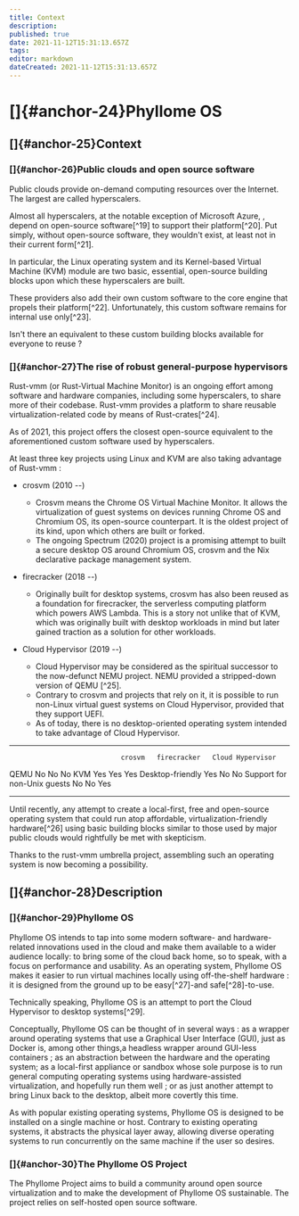 ```yaml
---
title: Context
description: 
published: true
date: 2021-11-12T15:31:13.657Z
tags: 
editor: markdown
dateCreated: 2021-11-12T15:31:13.657Z
---
```


# []{#anchor-24}Phyllome OS

## []{#anchor-25}Context

### []{#anchor-26}Public clouds and open source software

Public clouds provide on-demand computing resources over the Internet.
The largest are called hyperscalers.

Almost all hyperscalers, at the notable exception of Microsoft Azure, ,
depend on open-source software[^19] to support their platform[^20]. Put
simply, without open-source software, they wouldn't exist, at least not
in their current form[^21].

In particular, the Linux operating system and its Kernel-based Virtual
Machine (KVM) module are two basic, essential, open-source building
blocks upon which these hyperscalers are built.

These providers also add their own custom software to the core engine
that propels their platform[^22]. Unfortunately, this custom software
remains for internal use only[^23].

Isn't there an equivalent to these custom building blocks available for
everyone to reuse ?

### []{#anchor-27}The rise of robust general-purpose hypervisors

Rust-vmm (or Rust-Virtual Machine Monitor) is an ongoing effort among
software and hardware companies, including some hyperscalers, to share
more of their codebase. Rust-vmm provides a platform to share reusable
virtualization-related code by means of Rust-crates[^24].

As of 2021, this project offers the closest open-source equivalent to
the aforementioned custom software used by hyperscalers.

At least three key projects using Linux and KVM are also taking
advantage of Rust-vmm :

-   crosvm (2010 --)

    -   Crosvm means the Chrome OS Virtual Machine Monitor. It allows
        the virtualization of guest systems on devices running Chrome OS
        and Chromium OS, its open-source counterpart. It is the oldest
        project of its kind, upon which others are built or forked.
    -   The ongoing Spectrum (2020) project is a promising attempt to
        built a secure desktop OS around Chromium OS, crosvm and the Nix
        declarative package management system.

-   firecracker (2018 --)

    -   Originally built for desktop systems, crosvm has also been
        reused as a foundation for firecracker, the serverless computing
        platform which powers AWS Lambda. This is a story not unlike
        that of KVM, which was originally built with desktop workloads
        in mind but later gained traction as a solution for other
        workloads.

-   Cloud Hypervisor (2019 --)

    -   Cloud Hypervisor may be considered as the spiritual successor to
        the now-defunct NEMU project. NEMU provided a stripped-down
        version of QEMU [^25].
    -   Contrary to crosvm and projects that rely on it, it is possible
        to run non-Linux virtual guest systems on Cloud Hypervisor,
        provided that they support UEFI.
    -   As of today, there is no desktop-oriented operating system
        intended to take advantage of Cloud Hypervisor.

  ----------------------------- -------- ------------- ------------------
                                crosvm   firecracker   Cloud Hypervisor
  QEMU                          No       No            No
  KVM                           Yes      Yes           Yes
  Desktop-friendly              Yes      No            No
  Support for non-Unix guests   No       No            Yes
  ----------------------------- -------- ------------- ------------------

Until recently, any attempt to create a local-first, free and
open-source operating system that could run atop affordable,
virtualization-friendly hardware[^26] using basic building blocks
similar to those used by major public clouds would rightfully be met
with skepticism.

Thanks to the rust-vmm umbrella project, assembling such an operating
system is now becoming a possibility.

## []{#anchor-28}Description

### []{#anchor-29}Phyllome OS

Phyllome OS intends to tap into some modern software- and
hardware-related innovations used in the cloud and make them available
to a wider audience locally: to bring some of the cloud back home, so to
speak, with a focus on performance and usability. As an operating
system, Phyllome OS makes it easier to run virtual machines locally
using off-the-shelf hardware : it is designed from the ground up to be
easy[^27]-and safe[^28]-to-use.

Technically speaking, Phyllome OS is an attempt to port the Cloud
Hypervisor to desktop systems[^29].

Conceptually, Phyllome OS can be thought of in several ways : as a
wrapper around operating systems that use a Graphical User Interface
(GUI), just as Docker is, among other things,a headless wrapper around
GUI-less containers ; as an abstraction between the hardware and the
operating system; as a local-first appliance or sandbox whose sole
purpose is to run general computing operating systems using
hardware-assisted virtualization, and hopefully run them well ; or as
just another attempt to bring Linux back to the desktop, albeit more
covertly this time.

As with popular existing operating systems, Phyllome OS is designed to
be installed on a single machine or host. Contrary to existing operating
systems, it abstracts the physical layer away, allowing diverse
operating systems to run concurrently on the same machine if the user so
desires.

### []{#anchor-30}The Phyllome OS Project

The Phyllome Project aims to build a community around open source
virtualization and to make the development of Phyllome OS sustainable.
The project relies on self-hosted open source software.